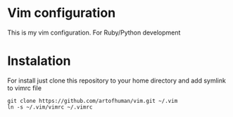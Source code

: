 Vim configuration
=================

This is my vim configuration. For Ruby/Python development

Instalation
============

For install just clone this repository to your home directory
and add symlink to vimrc file

    git clone https://github.com/artofhuman/vim.git ~/.vim
    ln -s ~/.vim/vimrc ~/.vimrc
    
